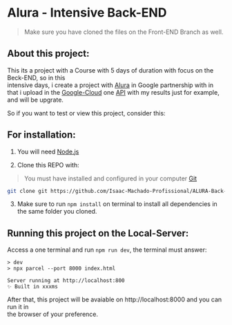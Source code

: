 # Alura - Intensive Back-END
> Make sure you have cloned the files on the Front-END Branch as well.

## About this project:

This its a project with a Course with 5 days of duration with focus on the Beck-END, so in this  
intensive days, i create a project with [Alura](https://www.alura.com.br/imersao-dev-back-end-google-gemini) in Google partnership with in that i upload in the [Google-Cloud](https://cloud.google.com/?hl=en) one [API](https://back-end-integrating-google-gemini-api-579598324950.southamerica-east1.run.app/posts) with my results just for example, and will be upgrate.

So if you want to test or view this project, consider this:

## For installation:

1. You will need [Node.js](https://nodejs.org/)

2. Clone this REPO with: 
> You must have installed and configured in your computer [Git](https://git-scm.com/downloads)

```bash
git clone git https://github.com/Isaac-Machado-Profissional/ALURA-Back-END_Integrating_Google-Gemini-API.git
```

3. Make sure to run `npm install` on terminal to install all dependencies in the same folder you cloned.


## Running this project on the Local-Server:

Access a one terminal and run `npm run dev`, the terminal must answer:

```
> dev
> npx parcel --port 8000 index.html

Server running at http://localhost:800
✨ Built in xxxms

```

After that, this project will be avaiable on http://localhost:8000 and you can run it in  
the browser of your preference.


